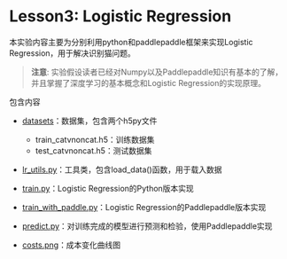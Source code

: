 # Lesson3: Logistic Regression

本实验内容主要为分别利用python和paddlepaddle框架来实现Logistic Regression，用于解决识别猫问题。

>**注意**: 实验假设读者已经对Numpy以及Paddlepaddle知识有基本的了解，并且掌握了深度学习的基本概念和Logistic Regression的实现原理。


包含内容

* [datasets](datasets)：数据集，包含两个h5py文件
	* train_catvnoncat.h5：训练数据集
	* test_catvnoncat.h5：测试数据集

* [lr_utils.py](lr_utils.py)：工具类，包含load_data()函数，用于载入数据

* [train.py](train.py)：Logistic Regression的Python版本实现

* [train_with_paddle.py](train_with_paddle.py)：Logistic Regression的Paddlepaddle版本实现

* [predict.py](predict.py)：对训练完成的模型进行预测和检验，使用Paddlepaddle实现

* [costs.png](costs.png)：成本变化曲线图
 
